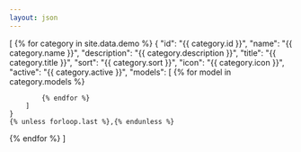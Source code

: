 ```yaml
---
layout: json
---
```

[
{% for category in site.data.demo %}
    {
        "id": "{{ category.id }}",
        "name": "{{ category.name }}",
        "description": "{{ category.description }}",
        "title": "{{ category.title }}",
        "sort": "{{ category.sort }}",
        "icon": "{{ category.icon }}",
        "active": "{{ category.active }}",
        "models": [
            {% for model in category.models %}

            {% endfor %}
        ]
    }
    {% unless forloop.last %},{% endunless %}
{% endfor %}
]